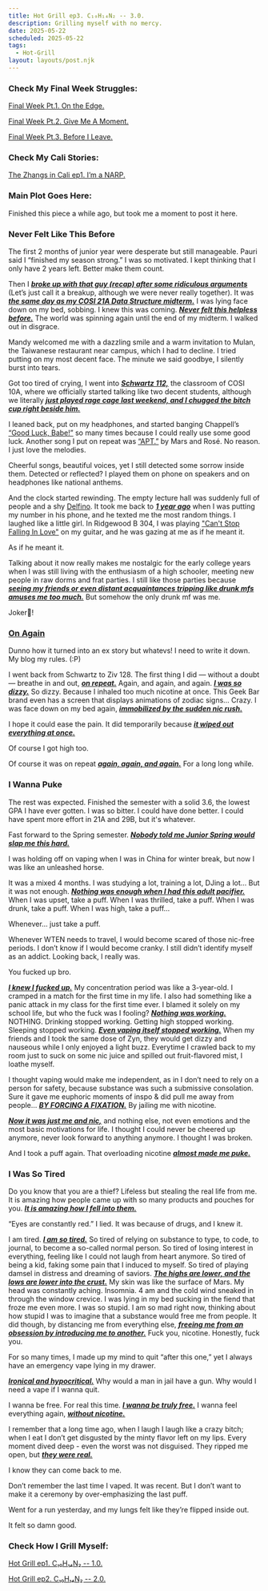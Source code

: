 ```yaml
---
title: Hot Grill ep3. C₁₀H₁₄N₂ -- 3.0.
description: Grilling myself with no mercy.
date: 2025-05-22
scheduled: 2025-05-22
tags:
  - Hot-Grill
layout: layouts/post.njk
---
```


<h3>Check My Final Week Struggles:</h3>
<a href="{{ '/posts/spring2025finalweekpt1/' | url }}">Final Week Pt.1. On the Edge.</a>

<a href="{{ '/posts/spring2025finalweekpt2/' | url }}">Final Week Pt.2. Give Me A Moment.</a>

<a href="{{ '/posts/spring2025finalweekpt3/' | url }}">Final Week Pt.3. Before I Leave.</a>

<h3>Check My Cali Stories:</h3>
<a href="{{ '/posts/calistoryep1/' | url }}">The Zhangs in Cali ep1. I’m a NARP.</a>

<h3>Main Plot Goes Here:</h3>

Finished this piece a while ago, but took me a moment to post it here.

<h3>Never Felt Like This Before</h3>

The first 2 months of junior year were desperate but still manageable. Pauri said I “finished my season strong.” I was so motivated. I kept thinking that I only have 2 years left. Better make them count.

Then I ***<u>broke up with that guy <a href="{{ '/posts/hotgrillep2/' | url }}">(recap)</a> after some ridiculous arguments***</u> (Let’s just call it a breakup, although we were never really together). It was ***<u>the same day as my COSI 21A Data Structure midterm.***</u> I was lying face down on my bed, sobbing. I knew this was coming. ***<u>Never felt this helpless before.***</u> The world was spinning again until the end of my midterm. I walked out in disgrace.

Mandy welcomed me with a dazzling smile and a warm invitation to Mulan, the Taiwanese restaurant near campus, which I had to decline. I tried putting on my most decent face. The minute we said goodbye, I silently burst into tears.

Got too tired of crying, I went into ***<u>Schwartz 112,***</u> the classroom of COSI 10A, where we officially started talking like two decent students, although we literally ***<u>just played rage cage last weekend, and I chugged the bitch cup right beside him.***</u>

I leaned back, put on my headphones, and started banging Chappell’s [“Good Luck, Babe!”](https://open.spotify.com/track/0WbMK4wrZ1wFSty9F7FCgu?si=3bac715eff374280) so many times because I could really use some good luck. Another song I put on repeat was [“APT.”](https://open.spotify.com/track/5vNRhkKd0yEAg8suGBpjeY?si=d34c2583a26d4a25) by Mars and Rosé. No reason. I just love the melodies.

Cheerful songs, beautiful voices, yet I still detected some sorrow inside them. Detected or reflected? I played them on phone on speakers and on headphones like national anthems.

And the clock started rewinding. The empty lecture hall was suddenly full of people and a shy [Delfino](https://www.linkedin.com/in/joe-delfino-b274135/). It took me back to ***<u>1 year ago***</u> when I was putting my number in his phone, and he texted me the most random things. I laughed like a little girl. In Ridgewood B 304, I was playing ["Can't Stop Falling In Love"](https://open.spotify.com/track/44AyOl4qVkzS48vBsbNXaC?si=c494de0c41de48bc) on my guitar, and he was gazing at me as if he meant it.

As if he meant it.

Talking about it now really makes me nostalgic for the early college years when I was still living with the enthusiasm of a high schooler, meeting new people in raw dorms and frat parties. I still like those parties because ***<u>seeing my friends or even distant acquaintances tripping like drunk mfs amuses me too much.***</u> But somehow the only drunk mf was me.

Joker🤡!

<h3>
<a href="https://open.spotify.com/track/5vASuVQkngtFoCOczem52V?si=3598f76863a944dd">On Again</a>
</h3>

Dunno how it turned into an ex story but whatevs! I need to write it down. My blog my rules. (:P)

I went back from Schwartz to Ziv 128. The first thing I did — without a doubt — breathe in and out, ***<u>on repeat.***</u> Again, and again, and again. ***<u>I was so dizzy.***</u> So dizzy. Because I inhaled too much nicotine at once. This Geek Bar brand even has a screen that displays animations of zodiac signs… Crazy. I was face down on my bed again, ***<u>immobilized by the sudden nic rush.***</u>

I hope it could ease the pain. It did temporarily because ***<u>it wiped out everything at once.***</u>

Of course I got high too.

Of course it was on repeat ***<u>again, again, and again.***</u> For a long long while.

<h3>I Wanna Puke</h3>

The rest was expected. Finished the semester with a solid 3.6, the lowest GPA I have ever gotten. I was so bitter. I could have done better. I could have spent more effort in 21A and 29B, but it's whatever.

Fast forward to the Spring semester. ***<u>Nobody told me Junior Spring would slap me this hard.***</u>

I was holding off on vaping when I was in China for winter break, but now I was like an unleashed horse.

It was a mixed 4 months. I was studying a lot, training a lot, DJing a lot… But it was not enough. ***<u>Nothing was enough when I had this adult pacifier.***</u> When I was upset, take a puff. When I was thrilled, take a puff. When I was drunk, take a puff. When I was high, take a puff…

Whenever… just take a puff.

Whenever WTEN needs to travel, I would become scared of those nic-free periods. I don’t know if I would become cranky. I still didn’t identify myself as an addict. Looking back, I really was.

You fucked up bro.

***<u>I knew I fucked up.***</u> My concentration period was like a 3-year-old. I cramped in a match for the first time in my life. I also had something like a panic attack in my class for the first time ever. I blamed it solely on my school life, but who the fuck was I fooling? ***<u>Nothing was working.***</u> NOTHING. Drinking stopped working. Getting high stopped working. Sleeping stopped working. ***<u>Even vaping itself stopped working.***</u> When my friends and I took the same dose of Zyn, they would get dizzy and nauseous while I only enjoyed a light buzz. Everytime I crawled back to my room just to suck on some nic juice and spilled out fruit-flavored mist, I loathe myself.

I thought vaping would make me independent, as in I don’t need to rely on a person for safety, because substance was such a submissive consolation. Sure it gave me euphoric moments of inspo & did pull me away from people… ***<u>BY FORCING A FIXATION.***</u> By jailing me with nicotine.

***<u>Now it was just me and nic,***</u> and nothing else, not even emotions and the most basic motivations for life. I thought I could never be cheered up anymore, never look forward to anything anymore. I thought I was broken.

And I took a puff again. That overloading nicotine ***<u>almost made me puke.***</u>

<h3>I Was So Tired</h3>

Do you know that you are a thief? Lifeless but stealing the real life from me. It is amazing how people came up with so many products and pouches for you. ***<u>It is amazing how I fell into them.***</u>

“Eyes are constantly red.” I lied. It was because of drugs, and I knew it.

I am tired. ***<u>I am so tired.***</u> So tired of relying on substance to type, to code, to journal, to become a so-called normal person. So tired of losing interest in everything, feeling like I could not laugh from heart anymore. So tired of being a kid, faking some pain that I induced to myself. So tired of playing damsel in distress and dreaming of saviors. ***<u>The highs are lower, and the lows are lower into the crust.***</u> My skin was like the surface of Mars. My head was constantly aching. Insomnia. 4 am and the cold wind sneaked in through the window crevice. I was lying in my bed sucking in the fiend that froze me even more. I was so stupid. I am so mad right now, thinking about how stupid I was to imagine that a substance would free me from people. It did though, by distancing me from everything else, ***<u>freeing me from an obsession by introducing me to another.***</u> Fuck you, nicotine. Honestly, fuck you.

For so many times, I made up my mind to quit “after this one,” yet I always have an emergency vape lying in my drawer.

***<u>Ironical and hypocritical.***</u> Why would a man in jail have a gun. Why would I need a vape if I wanna quit.

I wanna be free. For real this time. ***<u>I wanna be truly free.***</u> I wanna feel everything again, ***<u>without nicotine.***</u>

I remember that a long time ago, when I laugh I laugh like a crazy bitch; when I eat I don’t get disgusted by the minty flavor left on my lips. Every moment dived deep - even the worst was not disguised. They ripped me open, but ***<u>they were real.***</u>

I know they can come back to me.

Don’t remember the last time I vaped. It was recent. But I don’t want to make it a ceremony by over-emphasizing the last puff.

Went for a run yesterday, and my lungs felt like they’re flipped inside out.

It felt so damn good.

<h3>Check How I Grill Myself:</h3>
<a href="{{ '/posts/hotgrillep1/' | url }}">Hot Grill ep1. C₁₀H₁₄N₂ -- 1.0.</a>

<a href="{{ '/posts/hotgrillep2/' | url }}">Hot Grill ep2. C₁₀H₁₄N₂ -- 2.0.</a>
